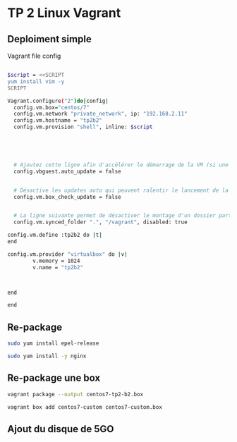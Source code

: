 # TP 2 Linux Vagrant

## Deploiment simple

Vagrant file config 

```bash 

$script = <<SCRIPT
yum install vim -y
SCRIPT

Vagrant.configure("2")do|config|
  config.vm.box="centos/7"
  config.vm.network "private_network", ip: "192.168.2.11"
  config.vm.hostname = "tp2b2"
  config.vm.provision "shell", inline: $script

 



  # Ajoutez cette ligne afin d'accélérer le démarrage de la VM (si une erreur 'vbguest' est levée, voir la note un peu plus bas)
  config.vbguest.auto_update = false


  # Désactive les updates auto qui peuvent ralentir le lancement de la machine
  config.vm.box_check_update = false


  # La ligne suivante permet de désactiver le montage d'un dossier partagé (ne marche pas tout le temps directement suivant vos OS, versions d'OS, etc.)
  config.vm.synced_folder ".", "/vagrant", disabled: true

config.vm.define :tp2b2 do |t|
end

config.vm.provider "virtualbox" do |v|
        v.memory = 1024
        v.name = "tp2b2"



end

end
```

## Re-package

```bash 
sudo yum install epel-release
```
```bash
sudo yum install -y nginx
```
## Re-package une box 

```bash
vagrant package --output centos7-tp2-b2.box
```
```bash
vagrant box add centos7-custom centos7-custom.box
```

## Ajout du disque de 5GO
